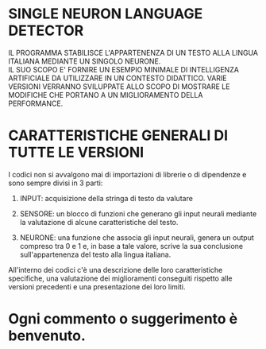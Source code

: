 # SINGLE NEURON LANGUAGE DETECTOR

IL PROGRAMMA STABILISCE L'APPARTENENZA DI UN TESTO ALLA LINGUA ITALIANA MEDIANTE UN SINGOLO NEURONE.  
IL SUO SCOPO E' FORNIRE UN ESEMPIO MINIMALE DI INTELLIGENZA ARTIFICIALE DA UTILIZZARE IN UN CONTESTO DIDATTICO.
VARIE VERSIONI VERRANNO SVILUPPATE ALLO SCOPO DI MOSTRARE LE MODIFICHE CHE PORTANO A UN MIGLIORAMENTO DELLA PERFORMANCE.


# CARATTERISTICHE GENERALI DI TUTTE LE VERSIONI

I codici non si avvalgono mai di importazioni di librerie o di dipendenze e sono sempre divisi in 3 parti:

1) INPUT: acquisizione della stringa di testo da valutare

2) SENSORE: un blocco di funzioni che generano gli input neurali mediante la valutazione di alcune caratteristiche del testo.

3) NEURONE: una funzione che associa gli input neurali, genera un output compreso tra 0 e 1 e, in base a tale valore, scrive la sua conclusione sull'appartenenza del testo alla lingua italiana.

All'interno dei codici c'è una descrizione delle loro caratteristiche specifiche, una valutazione dei miglioramenti conseguiti rispetto alle versioni precedenti e una presentazione dei loro limiti.  


# Ogni commento o suggerimento è benvenuto.
